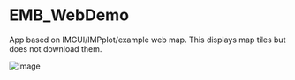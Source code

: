 # EMB_WebDemo

App based on IMGUI/IMPplot/example web map.
This displays map tiles but does not download them.

![image](https://github.com/user-attachments/assets/d9d09352-1c65-4db0-a34f-63d43a5fdce1)

